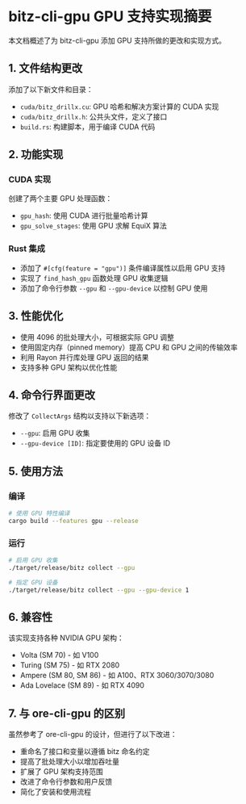 # bitz-cli-gpu GPU 支持实现摘要

本文档概述了为 bitz-cli-gpu 添加 GPU 支持所做的更改和实现方式。

## 1. 文件结构更改

添加了以下新文件和目录：

- `cuda/bitz_drillx.cu`: GPU 哈希和解决方案计算的 CUDA 实现
- `cuda/bitz_drillx.h`: 公共头文件，定义了接口
- `build.rs`: 构建脚本，用于编译 CUDA 代码

## 2. 功能实现

### CUDA 实现
创建了两个主要 GPU 处理函数：
- `gpu_hash`: 使用 CUDA 进行批量哈希计算
- `gpu_solve_stages`: 使用 GPU 求解 EquiX 算法

### Rust 集成
- 添加了 `#[cfg(feature = "gpu")]` 条件编译属性以启用 GPU 支持
- 实现了 `find_hash_gpu` 函数处理 GPU 收集逻辑
- 添加了命令行参数 `--gpu` 和 `--gpu-device` 以控制 GPU 使用

## 3. 性能优化

- 使用 4096 的批处理大小，可根据实际 GPU 调整
- 使用固定内存（pinned memory）提高 CPU 和 GPU 之间的传输效率
- 利用 Rayon 并行库处理 GPU 返回的结果
- 支持多种 GPU 架构以优化性能

## 4. 命令行界面更改

修改了 `CollectArgs` 结构以支持以下新选项：
- `--gpu`: 启用 GPU 收集
- `--gpu-device [ID]`: 指定要使用的 GPU 设备 ID

## 5. 使用方法

### 编译

```bash
# 使用 GPU 特性编译
cargo build --features gpu --release
```

### 运行

```bash
# 启用 GPU 收集
./target/release/bitz collect --gpu

# 指定 GPU 设备
./target/release/bitz collect --gpu --gpu-device 1
```

## 6. 兼容性

该实现支持各种 NVIDIA GPU 架构：
- Volta (SM 70) - 如 V100
- Turing (SM 75) - 如 RTX 2080
- Ampere (SM 80, SM 86) - 如 A100、RTX 3060/3070/3080
- Ada Lovelace (SM 89) - 如 RTX 4090

## 7. 与 ore-cli-gpu 的区别

虽然参考了 ore-cli-gpu 的设计，但进行了以下改进：
- 重命名了接口和变量以遵循 bitz 命名约定
- 提高了批处理大小以增加吞吐量
- 扩展了 GPU 架构支持范围
- 改进了命令行参数和用户反馈
- 简化了安装和使用流程 
